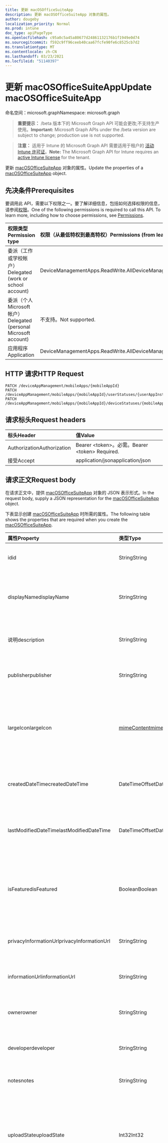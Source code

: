 ```yaml
---
title: 更新 macOSOfficeSuiteApp
description: 更新 macOSOfficeSuiteApp 对象的属性。
author: dougeby
localization_priority: Normal
ms.prod: intune
doc_type: apiPageType
ms.openlocfilehash: c95a0c5a45a80677d24861132176b1f1949e0d74
ms.sourcegitcommit: f592c9ff96ceeb40caa67fcfe90fe6c8525cb7d2
ms.translationtype: MT
ms.contentlocale: zh-CN
ms.lasthandoff: 03/23/2021
ms.locfileid: "51140397"
---
```

# <a name="update-macosofficesuiteapp"></a><span data-ttu-id="9a1b9-103">更新 macOSOfficeSuiteApp</span><span class="sxs-lookup"><span data-stu-id="9a1b9-103">Update macOSOfficeSuiteApp</span></span>

<span data-ttu-id="9a1b9-104">命名空间：microsoft.graph</span><span class="sxs-lookup"><span data-stu-id="9a1b9-104">Namespace: microsoft.graph</span></span>

> <span data-ttu-id="9a1b9-105">**重要提示：** /beta 版本下的 Microsoft Graph API 可能会更改;不支持生产使用。</span><span class="sxs-lookup"><span data-stu-id="9a1b9-105">**Important:** Microsoft Graph APIs under the /beta version are subject to change; production use is not supported.</span></span>

> <span data-ttu-id="9a1b9-106">**注意：** 适用于 Intune 的 Microsoft Graph API 需要适用于租户的 [活动 Intune 许可证](https://go.microsoft.com/fwlink/?linkid=839381)。</span><span class="sxs-lookup"><span data-stu-id="9a1b9-106">**Note:** The Microsoft Graph API for Intune requires an [active Intune license](https://go.microsoft.com/fwlink/?linkid=839381) for the tenant.</span></span>

<span data-ttu-id="9a1b9-107">更新 [macOSOfficeSuiteApp](../resources/intune-apps-macosofficesuiteapp.md) 对象的属性。</span><span class="sxs-lookup"><span data-stu-id="9a1b9-107">Update the properties of a [macOSOfficeSuiteApp](../resources/intune-apps-macosofficesuiteapp.md) object.</span></span>

## <a name="prerequisites"></a><span data-ttu-id="9a1b9-108">先决条件</span><span class="sxs-lookup"><span data-stu-id="9a1b9-108">Prerequisites</span></span>
<span data-ttu-id="9a1b9-p101">要调用此 API，需要以下权限之一。要了解详细信息，包括如何选择权限的信息，请参阅[权限](/graph/permissions-reference)。</span><span class="sxs-lookup"><span data-stu-id="9a1b9-p101">One of the following permissions is required to call this API. To learn more, including how to choose permissions, see [Permissions](/graph/permissions-reference).</span></span>

|<span data-ttu-id="9a1b9-111">权限类型</span><span class="sxs-lookup"><span data-stu-id="9a1b9-111">Permission type</span></span>|<span data-ttu-id="9a1b9-112">权限（从最低特权到最高特权）</span><span class="sxs-lookup"><span data-stu-id="9a1b9-112">Permissions (from least to most privileged)</span></span>|
|:---|:---|
|<span data-ttu-id="9a1b9-113">委派（工作或学校帐户）</span><span class="sxs-lookup"><span data-stu-id="9a1b9-113">Delegated (work or school account)</span></span>|<span data-ttu-id="9a1b9-114">DeviceManagementApps.ReadWrite.All</span><span class="sxs-lookup"><span data-stu-id="9a1b9-114">DeviceManagementApps.ReadWrite.All</span></span>|
|<span data-ttu-id="9a1b9-115">委派（个人 Microsoft 帐户）</span><span class="sxs-lookup"><span data-stu-id="9a1b9-115">Delegated (personal Microsoft account)</span></span>|<span data-ttu-id="9a1b9-116">不支持。</span><span class="sxs-lookup"><span data-stu-id="9a1b9-116">Not supported.</span></span>|
|<span data-ttu-id="9a1b9-117">应用程序</span><span class="sxs-lookup"><span data-stu-id="9a1b9-117">Application</span></span>|<span data-ttu-id="9a1b9-118">DeviceManagementApps.ReadWrite.All</span><span class="sxs-lookup"><span data-stu-id="9a1b9-118">DeviceManagementApps.ReadWrite.All</span></span>|

## <a name="http-request"></a><span data-ttu-id="9a1b9-119">HTTP 请求</span><span class="sxs-lookup"><span data-stu-id="9a1b9-119">HTTP Request</span></span>
<!-- {
  "blockType": "ignored"
}
-->
``` http
PATCH /deviceAppManagement/mobileApps/{mobileAppId}
PATCH /deviceAppManagement/mobileApps/{mobileAppId}/userStatuses/{userAppInstallStatusId}/app
PATCH /deviceAppManagement/mobileApps/{mobileAppId}/deviceStatuses/{mobileAppInstallStatusId}/app
```

## <a name="request-headers"></a><span data-ttu-id="9a1b9-120">请求标头</span><span class="sxs-lookup"><span data-stu-id="9a1b9-120">Request headers</span></span>
|<span data-ttu-id="9a1b9-121">标头</span><span class="sxs-lookup"><span data-stu-id="9a1b9-121">Header</span></span>|<span data-ttu-id="9a1b9-122">值</span><span class="sxs-lookup"><span data-stu-id="9a1b9-122">Value</span></span>|
|:---|:---|
|<span data-ttu-id="9a1b9-123">Authorization</span><span class="sxs-lookup"><span data-stu-id="9a1b9-123">Authorization</span></span>|<span data-ttu-id="9a1b9-124">Bearer &lt;token&gt;。必需。</span><span class="sxs-lookup"><span data-stu-id="9a1b9-124">Bearer &lt;token&gt; Required.</span></span>|
|<span data-ttu-id="9a1b9-125">接受</span><span class="sxs-lookup"><span data-stu-id="9a1b9-125">Accept</span></span>|<span data-ttu-id="9a1b9-126">application/json</span><span class="sxs-lookup"><span data-stu-id="9a1b9-126">application/json</span></span>|

## <a name="request-body"></a><span data-ttu-id="9a1b9-127">请求正文</span><span class="sxs-lookup"><span data-stu-id="9a1b9-127">Request body</span></span>
<span data-ttu-id="9a1b9-128">在请求正文中，提供 [macOSOfficeSuiteApp](../resources/intune-apps-macosofficesuiteapp.md) 对象的 JSON 表示形式。</span><span class="sxs-lookup"><span data-stu-id="9a1b9-128">In the request body, supply a JSON representation for the [macOSOfficeSuiteApp](../resources/intune-apps-macosofficesuiteapp.md) object.</span></span>

<span data-ttu-id="9a1b9-129">下表显示创建 [macOSOfficeSuiteApp](../resources/intune-apps-macosofficesuiteapp.md) 时所需的属性。</span><span class="sxs-lookup"><span data-stu-id="9a1b9-129">The following table shows the properties that are required when you create the [macOSOfficeSuiteApp](../resources/intune-apps-macosofficesuiteapp.md).</span></span>

|<span data-ttu-id="9a1b9-130">属性</span><span class="sxs-lookup"><span data-stu-id="9a1b9-130">Property</span></span>|<span data-ttu-id="9a1b9-131">类型</span><span class="sxs-lookup"><span data-stu-id="9a1b9-131">Type</span></span>|<span data-ttu-id="9a1b9-132">说明</span><span class="sxs-lookup"><span data-stu-id="9a1b9-132">Description</span></span>|
|:---|:---|:---|
|<span data-ttu-id="9a1b9-133">id</span><span class="sxs-lookup"><span data-stu-id="9a1b9-133">id</span></span>|<span data-ttu-id="9a1b9-134">String</span><span class="sxs-lookup"><span data-stu-id="9a1b9-134">String</span></span>|<span data-ttu-id="9a1b9-135">实体的键。</span><span class="sxs-lookup"><span data-stu-id="9a1b9-135">Key of the entity.</span></span> <span data-ttu-id="9a1b9-136">继承自 [mobileApp](../resources/intune-shared-mobileapp.md)</span><span class="sxs-lookup"><span data-stu-id="9a1b9-136">Inherited from [mobileApp](../resources/intune-shared-mobileapp.md)</span></span>|
|<span data-ttu-id="9a1b9-137">displayName</span><span class="sxs-lookup"><span data-stu-id="9a1b9-137">displayName</span></span>|<span data-ttu-id="9a1b9-138">String</span><span class="sxs-lookup"><span data-stu-id="9a1b9-138">String</span></span>|<span data-ttu-id="9a1b9-139">管理员提供或导入的应用标题。</span><span class="sxs-lookup"><span data-stu-id="9a1b9-139">The admin provided or imported title of the app.</span></span> <span data-ttu-id="9a1b9-140">继承自 [mobileApp](../resources/intune-shared-mobileapp.md)</span><span class="sxs-lookup"><span data-stu-id="9a1b9-140">Inherited from [mobileApp](../resources/intune-shared-mobileapp.md)</span></span>|
|<span data-ttu-id="9a1b9-141">说明</span><span class="sxs-lookup"><span data-stu-id="9a1b9-141">description</span></span>|<span data-ttu-id="9a1b9-142">String</span><span class="sxs-lookup"><span data-stu-id="9a1b9-142">String</span></span>|<span data-ttu-id="9a1b9-143">应用的说明。</span><span class="sxs-lookup"><span data-stu-id="9a1b9-143">The description of the app.</span></span> <span data-ttu-id="9a1b9-144">继承自 [mobileApp](../resources/intune-shared-mobileapp.md)</span><span class="sxs-lookup"><span data-stu-id="9a1b9-144">Inherited from [mobileApp](../resources/intune-shared-mobileapp.md)</span></span>|
|<span data-ttu-id="9a1b9-145">publisher</span><span class="sxs-lookup"><span data-stu-id="9a1b9-145">publisher</span></span>|<span data-ttu-id="9a1b9-146">String</span><span class="sxs-lookup"><span data-stu-id="9a1b9-146">String</span></span>|<span data-ttu-id="9a1b9-147">应用的发布者。</span><span class="sxs-lookup"><span data-stu-id="9a1b9-147">The publisher of the app.</span></span> <span data-ttu-id="9a1b9-148">继承自 [mobileApp](../resources/intune-shared-mobileapp.md)</span><span class="sxs-lookup"><span data-stu-id="9a1b9-148">Inherited from [mobileApp](../resources/intune-shared-mobileapp.md)</span></span>|
|<span data-ttu-id="9a1b9-149">largeIcon</span><span class="sxs-lookup"><span data-stu-id="9a1b9-149">largeIcon</span></span>|[<span data-ttu-id="9a1b9-150">mimeContent</span><span class="sxs-lookup"><span data-stu-id="9a1b9-150">mimeContent</span></span>](../resources/intune-shared-mimecontent.md)|<span data-ttu-id="9a1b9-151">要显示在应用详细信息中并用于图标上传的大图标。</span><span class="sxs-lookup"><span data-stu-id="9a1b9-151">The large icon, to be displayed in the app details and used for upload of the icon.</span></span> <span data-ttu-id="9a1b9-152">继承自 [mobileApp](../resources/intune-shared-mobileapp.md)</span><span class="sxs-lookup"><span data-stu-id="9a1b9-152">Inherited from [mobileApp](../resources/intune-shared-mobileapp.md)</span></span>|
|<span data-ttu-id="9a1b9-153">createdDateTime</span><span class="sxs-lookup"><span data-stu-id="9a1b9-153">createdDateTime</span></span>|<span data-ttu-id="9a1b9-154">DateTimeOffset</span><span class="sxs-lookup"><span data-stu-id="9a1b9-154">DateTimeOffset</span></span>|<span data-ttu-id="9a1b9-155">创建应用的日期和时间。</span><span class="sxs-lookup"><span data-stu-id="9a1b9-155">The date and time the app was created.</span></span> <span data-ttu-id="9a1b9-156">继承自 [mobileApp](../resources/intune-shared-mobileapp.md)</span><span class="sxs-lookup"><span data-stu-id="9a1b9-156">Inherited from [mobileApp](../resources/intune-shared-mobileapp.md)</span></span>|
|<span data-ttu-id="9a1b9-157">lastModifiedDateTime</span><span class="sxs-lookup"><span data-stu-id="9a1b9-157">lastModifiedDateTime</span></span>|<span data-ttu-id="9a1b9-158">DateTimeOffset</span><span class="sxs-lookup"><span data-stu-id="9a1b9-158">DateTimeOffset</span></span>|<span data-ttu-id="9a1b9-159">上次修改应用的日期和时间。</span><span class="sxs-lookup"><span data-stu-id="9a1b9-159">The date and time the app was last modified.</span></span> <span data-ttu-id="9a1b9-160">继承自 [mobileApp](../resources/intune-shared-mobileapp.md)</span><span class="sxs-lookup"><span data-stu-id="9a1b9-160">Inherited from [mobileApp](../resources/intune-shared-mobileapp.md)</span></span>|
|<span data-ttu-id="9a1b9-161">isFeatured</span><span class="sxs-lookup"><span data-stu-id="9a1b9-161">isFeatured</span></span>|<span data-ttu-id="9a1b9-162">Boolean</span><span class="sxs-lookup"><span data-stu-id="9a1b9-162">Boolean</span></span>|<span data-ttu-id="9a1b9-163">指示应用是否被管理员标记为特色的值。继承自 [mobileApp](../resources/intune-shared-mobileapp.md)</span><span class="sxs-lookup"><span data-stu-id="9a1b9-163">The value indicating whether the app is marked as featured by the admin. Inherited from [mobileApp](../resources/intune-shared-mobileapp.md)</span></span>|
|<span data-ttu-id="9a1b9-164">privacyInformationUrl</span><span class="sxs-lookup"><span data-stu-id="9a1b9-164">privacyInformationUrl</span></span>|<span data-ttu-id="9a1b9-165">String</span><span class="sxs-lookup"><span data-stu-id="9a1b9-165">String</span></span>|<span data-ttu-id="9a1b9-166">隐私声明 URL。</span><span class="sxs-lookup"><span data-stu-id="9a1b9-166">The privacy statement Url.</span></span> <span data-ttu-id="9a1b9-167">继承自 [mobileApp](../resources/intune-shared-mobileapp.md)</span><span class="sxs-lookup"><span data-stu-id="9a1b9-167">Inherited from [mobileApp](../resources/intune-shared-mobileapp.md)</span></span>|
|<span data-ttu-id="9a1b9-168">informationUrl</span><span class="sxs-lookup"><span data-stu-id="9a1b9-168">informationUrl</span></span>|<span data-ttu-id="9a1b9-169">String</span><span class="sxs-lookup"><span data-stu-id="9a1b9-169">String</span></span>|<span data-ttu-id="9a1b9-170">详细信息 URL。</span><span class="sxs-lookup"><span data-stu-id="9a1b9-170">The more information Url.</span></span> <span data-ttu-id="9a1b9-171">继承自 [mobileApp](../resources/intune-shared-mobileapp.md)</span><span class="sxs-lookup"><span data-stu-id="9a1b9-171">Inherited from [mobileApp](../resources/intune-shared-mobileapp.md)</span></span>|
|<span data-ttu-id="9a1b9-172">owner</span><span class="sxs-lookup"><span data-stu-id="9a1b9-172">owner</span></span>|<span data-ttu-id="9a1b9-173">String</span><span class="sxs-lookup"><span data-stu-id="9a1b9-173">String</span></span>|<span data-ttu-id="9a1b9-174">应用的所有者。</span><span class="sxs-lookup"><span data-stu-id="9a1b9-174">The owner of the app.</span></span> <span data-ttu-id="9a1b9-175">继承自 [mobileApp](../resources/intune-shared-mobileapp.md)</span><span class="sxs-lookup"><span data-stu-id="9a1b9-175">Inherited from [mobileApp](../resources/intune-shared-mobileapp.md)</span></span>|
|<span data-ttu-id="9a1b9-176">developer</span><span class="sxs-lookup"><span data-stu-id="9a1b9-176">developer</span></span>|<span data-ttu-id="9a1b9-177">String</span><span class="sxs-lookup"><span data-stu-id="9a1b9-177">String</span></span>|<span data-ttu-id="9a1b9-178">应用的开发者。</span><span class="sxs-lookup"><span data-stu-id="9a1b9-178">The developer of the app.</span></span> <span data-ttu-id="9a1b9-179">继承自 [mobileApp](../resources/intune-shared-mobileapp.md)</span><span class="sxs-lookup"><span data-stu-id="9a1b9-179">Inherited from [mobileApp](../resources/intune-shared-mobileapp.md)</span></span>|
|<span data-ttu-id="9a1b9-180">notes</span><span class="sxs-lookup"><span data-stu-id="9a1b9-180">notes</span></span>|<span data-ttu-id="9a1b9-181">String</span><span class="sxs-lookup"><span data-stu-id="9a1b9-181">String</span></span>|<span data-ttu-id="9a1b9-182">应用的备注。</span><span class="sxs-lookup"><span data-stu-id="9a1b9-182">Notes for the app.</span></span> <span data-ttu-id="9a1b9-183">继承自 [mobileApp](../resources/intune-shared-mobileapp.md)</span><span class="sxs-lookup"><span data-stu-id="9a1b9-183">Inherited from [mobileApp](../resources/intune-shared-mobileapp.md)</span></span>|
|<span data-ttu-id="9a1b9-184">uploadState</span><span class="sxs-lookup"><span data-stu-id="9a1b9-184">uploadState</span></span>|<span data-ttu-id="9a1b9-185">Int32</span><span class="sxs-lookup"><span data-stu-id="9a1b9-185">Int32</span></span>|<span data-ttu-id="9a1b9-186">上载状态。</span><span class="sxs-lookup"><span data-stu-id="9a1b9-186">The upload state.</span></span> <span data-ttu-id="9a1b9-187">可能的值是：0 - `Not Ready` 、1 - `Ready` 、2 - `Processing` 。</span><span class="sxs-lookup"><span data-stu-id="9a1b9-187">Possible values are: 0 - `Not Ready`, 1 - `Ready`, 2 - `Processing`.</span></span> <span data-ttu-id="9a1b9-188">继承自 [mobileApp](../resources/intune-shared-mobileapp.md)</span><span class="sxs-lookup"><span data-stu-id="9a1b9-188">Inherited from [mobileApp](../resources/intune-shared-mobileapp.md)</span></span>|
|<span data-ttu-id="9a1b9-189">publishingState</span><span class="sxs-lookup"><span data-stu-id="9a1b9-189">publishingState</span></span>|[<span data-ttu-id="9a1b9-190">mobileAppPublishingState</span><span class="sxs-lookup"><span data-stu-id="9a1b9-190">mobileAppPublishingState</span></span>](../resources/intune-apps-mobileapppublishingstate.md)|<span data-ttu-id="9a1b9-191">应用的发布状态。</span><span class="sxs-lookup"><span data-stu-id="9a1b9-191">The publishing state for the app.</span></span> <span data-ttu-id="9a1b9-192">除非应用已发布，否则无法分配应用。</span><span class="sxs-lookup"><span data-stu-id="9a1b9-192">The app cannot be assigned unless the app is published.</span></span> <span data-ttu-id="9a1b9-193">继承自 [mobileApp](../resources/intune-shared-mobileapp.md)。</span><span class="sxs-lookup"><span data-stu-id="9a1b9-193">Inherited from [mobileApp](../resources/intune-shared-mobileapp.md).</span></span> <span data-ttu-id="9a1b9-194">可取值为：`notPublished`、`processing`、`published`。</span><span class="sxs-lookup"><span data-stu-id="9a1b9-194">Possible values are: `notPublished`, `processing`, `published`.</span></span>|
|<span data-ttu-id="9a1b9-195">isAssigned</span><span class="sxs-lookup"><span data-stu-id="9a1b9-195">isAssigned</span></span>|<span data-ttu-id="9a1b9-196">Boolean</span><span class="sxs-lookup"><span data-stu-id="9a1b9-196">Boolean</span></span>|<span data-ttu-id="9a1b9-197">指示是否将应用分配给至少一个组的值。</span><span class="sxs-lookup"><span data-stu-id="9a1b9-197">The value indicating whether the app is assigned to at least one group.</span></span> <span data-ttu-id="9a1b9-198">继承自 [mobileApp](../resources/intune-shared-mobileapp.md)</span><span class="sxs-lookup"><span data-stu-id="9a1b9-198">Inherited from [mobileApp](../resources/intune-shared-mobileapp.md)</span></span>|
|<span data-ttu-id="9a1b9-199">roleScopeTagIds</span><span class="sxs-lookup"><span data-stu-id="9a1b9-199">roleScopeTagIds</span></span>|<span data-ttu-id="9a1b9-200">String collection</span><span class="sxs-lookup"><span data-stu-id="9a1b9-200">String collection</span></span>|<span data-ttu-id="9a1b9-201">此移动应用的范围标记 ID 列表。</span><span class="sxs-lookup"><span data-stu-id="9a1b9-201">List of scope tag ids for this mobile app.</span></span> <span data-ttu-id="9a1b9-202">继承自 [mobileApp](../resources/intune-shared-mobileapp.md)</span><span class="sxs-lookup"><span data-stu-id="9a1b9-202">Inherited from [mobileApp](../resources/intune-shared-mobileapp.md)</span></span>|
|<span data-ttu-id="9a1b9-203">dependentAppCount</span><span class="sxs-lookup"><span data-stu-id="9a1b9-203">dependentAppCount</span></span>|<span data-ttu-id="9a1b9-204">Int32</span><span class="sxs-lookup"><span data-stu-id="9a1b9-204">Int32</span></span>|<span data-ttu-id="9a1b9-205">子应用具有的依赖项总数。</span><span class="sxs-lookup"><span data-stu-id="9a1b9-205">The total number of dependencies the child app has.</span></span> <span data-ttu-id="9a1b9-206">继承自 [mobileApp](../resources/intune-shared-mobileapp.md)</span><span class="sxs-lookup"><span data-stu-id="9a1b9-206">Inherited from [mobileApp](../resources/intune-shared-mobileapp.md)</span></span>|
|<span data-ttu-id="9a1b9-207">supersedingAppCount</span><span class="sxs-lookup"><span data-stu-id="9a1b9-207">supersedingAppCount</span></span>|<span data-ttu-id="9a1b9-208">Int32</span><span class="sxs-lookup"><span data-stu-id="9a1b9-208">Int32</span></span>|<span data-ttu-id="9a1b9-209">此应用直接或间接取代的应用总数。</span><span class="sxs-lookup"><span data-stu-id="9a1b9-209">The total number of apps this app directly or indirectly supersedes.</span></span> <span data-ttu-id="9a1b9-210">继承自 [mobileApp](../resources/intune-shared-mobileapp.md)</span><span class="sxs-lookup"><span data-stu-id="9a1b9-210">Inherited from [mobileApp](../resources/intune-shared-mobileapp.md)</span></span>|
|<span data-ttu-id="9a1b9-211">supersededAppCount</span><span class="sxs-lookup"><span data-stu-id="9a1b9-211">supersededAppCount</span></span>|<span data-ttu-id="9a1b9-212">Int32</span><span class="sxs-lookup"><span data-stu-id="9a1b9-212">Int32</span></span>|<span data-ttu-id="9a1b9-213">此应用直接或间接被取代的应用总数。</span><span class="sxs-lookup"><span data-stu-id="9a1b9-213">The total number of apps this app is directly or indirectly superseded by.</span></span> <span data-ttu-id="9a1b9-214">继承自 [mobileApp](../resources/intune-shared-mobileapp.md)</span><span class="sxs-lookup"><span data-stu-id="9a1b9-214">Inherited from [mobileApp](../resources/intune-shared-mobileapp.md)</span></span>|



## <a name="response"></a><span data-ttu-id="9a1b9-215">响应</span><span class="sxs-lookup"><span data-stu-id="9a1b9-215">Response</span></span>
<span data-ttu-id="9a1b9-216">如果成功，此方法会在响应正文中返回 `200 OK` 响应代码和更新的 [macOSOfficeSuiteApp](../resources/intune-apps-macosofficesuiteapp.md) 对象。</span><span class="sxs-lookup"><span data-stu-id="9a1b9-216">If successful, this method returns a `200 OK` response code and an updated [macOSOfficeSuiteApp](../resources/intune-apps-macosofficesuiteapp.md) object in the response body.</span></span>

## <a name="example"></a><span data-ttu-id="9a1b9-217">示例</span><span class="sxs-lookup"><span data-stu-id="9a1b9-217">Example</span></span>

### <a name="request"></a><span data-ttu-id="9a1b9-218">请求</span><span class="sxs-lookup"><span data-stu-id="9a1b9-218">Request</span></span>
<span data-ttu-id="9a1b9-219">下面是一个请求示例。</span><span class="sxs-lookup"><span data-stu-id="9a1b9-219">Here is an example of the request.</span></span>
``` http
PATCH https://graph.microsoft.com/beta/deviceAppManagement/mobileApps/{mobileAppId}
Content-type: application/json
Content-length: 775

{
  "@odata.type": "#microsoft.graph.macOSOfficeSuiteApp",
  "displayName": "Display Name value",
  "description": "Description value",
  "publisher": "Publisher value",
  "largeIcon": {
    "@odata.type": "microsoft.graph.mimeContent",
    "type": "Type value",
    "value": "dmFsdWU="
  },
  "isFeatured": true,
  "privacyInformationUrl": "https://example.com/privacyInformationUrl/",
  "informationUrl": "https://example.com/informationUrl/",
  "owner": "Owner value",
  "developer": "Developer value",
  "notes": "Notes value",
  "uploadState": 11,
  "publishingState": "processing",
  "isAssigned": true,
  "roleScopeTagIds": [
    "Role Scope Tag Ids value"
  ],
  "dependentAppCount": 1,
  "supersedingAppCount": 3,
  "supersededAppCount": 2
}
```

### <a name="response"></a><span data-ttu-id="9a1b9-220">响应</span><span class="sxs-lookup"><span data-stu-id="9a1b9-220">Response</span></span>
<span data-ttu-id="9a1b9-p121">下面是一个响应示例。注意：为了简单起见，可能会将此处所示的响应对象截断。将从实际调用中返回所有属性。</span><span class="sxs-lookup"><span data-stu-id="9a1b9-p121">Here is an example of the response. Note: The response object shown here may be truncated for brevity. All of the properties will be returned from an actual call.</span></span>
``` http
HTTP/1.1 200 OK
Content-Type: application/json
Content-Length: 947

{
  "@odata.type": "#microsoft.graph.macOSOfficeSuiteApp",
  "id": "bf39e35d-e35d-bf39-5de3-39bf5de339bf",
  "displayName": "Display Name value",
  "description": "Description value",
  "publisher": "Publisher value",
  "largeIcon": {
    "@odata.type": "microsoft.graph.mimeContent",
    "type": "Type value",
    "value": "dmFsdWU="
  },
  "createdDateTime": "2017-01-01T00:02:43.5775965-08:00",
  "lastModifiedDateTime": "2017-01-01T00:00:35.1329464-08:00",
  "isFeatured": true,
  "privacyInformationUrl": "https://example.com/privacyInformationUrl/",
  "informationUrl": "https://example.com/informationUrl/",
  "owner": "Owner value",
  "developer": "Developer value",
  "notes": "Notes value",
  "uploadState": 11,
  "publishingState": "processing",
  "isAssigned": true,
  "roleScopeTagIds": [
    "Role Scope Tag Ids value"
  ],
  "dependentAppCount": 1,
  "supersedingAppCount": 3,
  "supersededAppCount": 2
}
```




